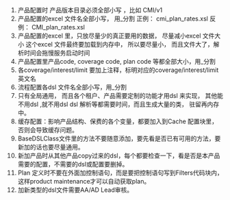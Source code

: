 1.	产品配置时 产品版本目录必须全部小写 ，比如 CMI/v1
2.	产品配置的excel 文件名全部小写， 用_分割
正例： cmi_plan_rates.xsl
反例： CMI_plan_rates.xsl
3.	产品配置的excel 里，只放尽量少的真正要用的数据， 尽量减小excel 文件大小
这个excel 文件最终要加载到内存中， 所以要尽量小， 而且文件大了，解析时间会拖慢服务启动时间
4.	产品配置里产品code, coverage code, plan code 等都全部大小，用_分割
5.	各coverage/interest/limit 要加上注释，标明对应的coverage/interest/limit 英文名
6.	流程配置各dsl 文件名全部小写，用_分割
7.	只有全局通用， 而且各个租户、产品需要定制的功能才用dsl 来实现， 其他能不用dsl ,就不用dsl
dsl 解析等都需要时间，而且生成大量的类， 驻留再内存中。
8.	缓存配置：影响产品结构、保费的各个变量，都要加入到Cache 配置块里， 否则会导致缓存问题。
9.	BaseDSLClass文件里的方法不要随意添加，要先看是否已有可用的方法，要新加的话也要尽量通用。
10.	新加产品时从其他产品copy过来的dsl，每个都要检查一下，看是否是本产品需要的配置，不需要的dsl或配置要删掉。
11.	Plan 定义时不要在外面加控制语句，而是要把控制语句写到Filters代码块内，这样product maintenance才可以自动获取plan。
12.	加新类型的dsl文件需要AA/AD Lead审核。
